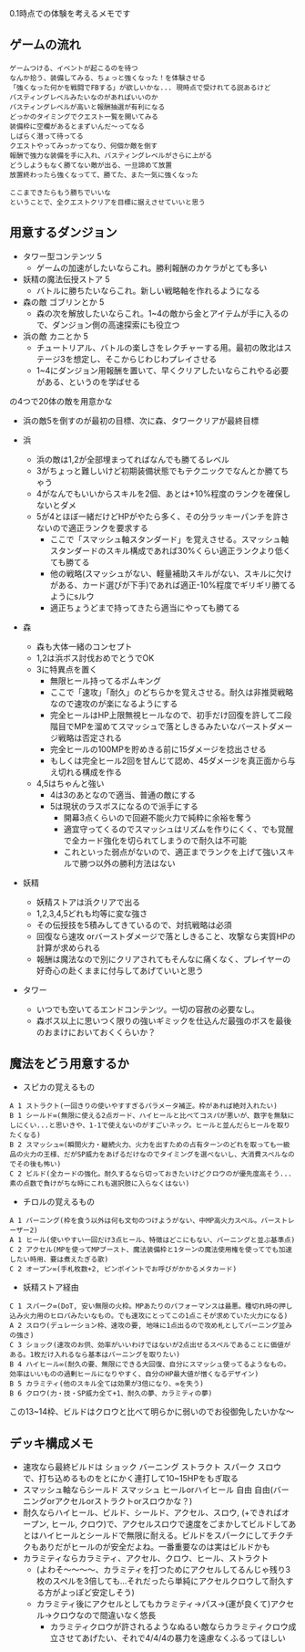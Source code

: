 0.1時点での体験を考えるメモです

## ゲームの流れ

```
ゲームつける、イベントが起こるのを待つ
なんか拾う、装備してみる、ちょっと強くなった！を体験させる
「強くなった何かを戦闘でFBする」が欲しいかな... 現時点で受けれてる説あるけど
バスティングレベルみたいなのがあればいいのか
バスティングレベルが高いと報酬抽選が有利になる
どっかのタイミングでクエスト一覧を開いてみる
装備枠に空欄があるとまずいんだ〜ってなる
しばらく潜って待ってる
クエストやってみっかってなり、何個か敵を倒す
報酬で強力な装備を手に入れ、バスティングレベルがさらに上がる
どうしようもなく勝てない敵が出る、一旦諦めて放置
放置終わったら強くなってて、勝てた、また一気に強くなった

ここまできたらもう勝ちでいいな
ということで、全クエストクリアを目標に据えさせていいと思う
```

## 用意するダンジョン

* タワー型コンテンツ 5
  * ゲームの加速がしたいならこれ。勝利報酬のカケラがとても多い
* 妖精の魔法伝授ストア 5
  * バトルに勝ちたいならこれ。新しい戦略軸を作れるようになる
* 森の敵 ゴブリンとか 5
  * 森の次を解放したいならこれ。1~4の敵から金とアイテムが手に入るので、ダンジョン側の高速探索にも役立つ
* 浜の敵 カニとか 5
  * チュートリアル、バトルの楽しさをレクチャーする用。最初の敗北はステージ3を想定し、そこからじわじわプレイさせる
  * 1~4にダンジョン用報酬を置いて、早くクリアしたいならこれやる必要がある、というのを学ばせる

の4つで20体の敵を用意かな

* 浜の敵5を倒すのが最初の目標、次に森、タワークリアが最終目標

* 浜
  * 浜の敵は1,2が全部埋まってればなんでも勝てるレベル
  * 3がちょっと難しいけど初期装備状態でもテクニックでなんとか勝てちゃう
  * 4がなんでもいいからスキルを2個、あとは+10%程度のランクを確保しないとダメ
  * 5が4とほぼ一緒だけどHPがやたら多く、その分ラッキーパンチを許さないので適正ランクを要求する
    * ここで「スマッシュ軸スタンダード」を覚えさせる。スマッシュ軸スタンダードのスキル構成であれば30%くらい適正ランクより低くても勝てる
    * 他の戦略(スマッシュがない、軽量補助スキルがない、スキルに欠けがある、カード選びが下手)であれば適正-10%程度でギリギリ勝てるようにsルウ
    * 適正ちょうどまで持ってきたら適当にやっても勝てる

* 森
  * 森も大体一緒のコンセプト
  * 1,2は浜ボス討伐おめでとうでOK
  * 3に特異点を置く
    * 無限ヒール持ってるボムキング
    * ここで「速攻」「耐久」のどちらかを覚えさせる。耐久は非推奨戦略なので速攻のが楽になるようにする
    * 完全ヒールはHP上限無視ヒールなので、初手だけ回復を許して二段階目でMPを溜めてスマッシュで落としきるみたいなバーストダメージ戦略は否定される
    * 完全ヒールの100MPを貯めきる前に15ダメージを捻出させる
    * もしくは完全ヒール2回を甘んじて認め、45ダメージを真正面から与え切れる構成を作る
  * 4,5はちゃんと強い
    * 4は3のあとなので適当、普通の敵にする
    * 5は現状のラスボスになるので派手にする
      * 開幕3点くらいので回避不能火力で純粋に余裕を奪う
      * 適宜守ってくるのでスマッシュはリズムを作りにくく、でも覚醒で全カード強化を切られてしまうので耐久は不可能
      * これといった弱点がないので、適正までランクを上げて強いスキルで勝つ以外の勝利方法はない

* 妖精
  * 妖精ストアは浜クリアで出る
  * 1,2,3,4,5どれも均等に変な強さ
  * その伝授技を5積みしてきているので、対抗戦略は必須
  * 回復なら速攻 orバーストダメージで落としきること、攻撃なら実質HPの計算が求められる
  * 報酬は魔法なので別にクリアされてもそんなに痛くなく、プレイヤーの好奇心の赴くままに付与してあげていいと思う

* タワー
  * いつでも空いてるエンドコンテンツ。一切の容赦の必要なし。
  * 森ボス以上に思いつく限りの強いギミックを仕込んだ最強のボスを最後のおまけにおいておくくらいか？


## 魔法をどう用意するか

* スピカの覚えるもの

```
A 1 ストラクト(一回きりの使いやすすぎるパラメータ補正。枠があれば絶対入れたい)
B 1 シールド∞(無限に使える2点ガード、ハイヒールと比べてコスパが悪いが、数字を無駄にしにくい...と思いきや、1-1で使えないのがすごいネック。ヒールと並んだらヒールを取りたくなる)
B 2 スマッシュ∞(瞬間火力・継続火力、火力を出すための占有ターンのどれを取っても一級品の火力の王様、だがSP威力をあげるだけなのでタイミングを選べないし、大消費スペルなのでその後も怖い)
C 2 ビルド(全カードの強化。耐久するなら切っておきたいけどクロウのが優先度高そう...素の点数で負けがちな時にこれも選択肢に入らなくはない)
```

* チロルの覚えるもの

```
A 1 バーニング(枠を食う以外は何も文句のつけようがない、中MP高火力スペル。バーストレーザー2)
A 1 ヒール(使いやすい一回だけ3点ヒール、特徴はどこにもない、バーニングと並ぶ基準点)
C 2 アクセル(MPを使ってMPブースト、魔法装備枠と1ターンの魔法使用権を使ってでも加速したい時用、要は煮えたぎる歌)
C 2 オープン∞(手札枚数+2, ピンポイントでお呼びがかかるメタカード)
```

* 妖精ストア経由

```
C 1 スパーク∞(DoT, 安い無限の火枠。MPあたりのパフォーマンスは最悪。種切れ時の押し込み火力用のヒロパみたいなもの。でも速攻にとってこの1点こそが求めていた火力になる)
A 2 スロウ(デュレーション枠、速攻の要, 地味に1点出るので攻め札としてバーニング並みの強さ)
C 3 ショック(速攻のお供、効率がいいわけではないが2点出せるスペルであることに価値がある。1枚だけ入れるなら基本はバーニングを取りたい)
B 4 ハイヒール∞(耐久の要、無限にできる大回復、自分にスマッシュ使ってるようなもの。効率はいいものの過剰ヒールになりやすく、自分のHP最大値が憎くなるデザイン)
B 5 カラミティ(他のスキル全ては効果が3倍になり、∞を失う)
B 6 クロウ(力・技・SP威力全て+1、耐久の夢、カラミティの夢)
```

この13~14枠、ビルドはクロウと比べて明らかに弱いのでお役御免したいかな〜

## デッキ構成メモ

* 速攻なら最終ビルドは ショック バーニング ストラクト スパーク スロウで、打ち込めるものをとにかく連打して10~15HPをもぎ取る
* スマッシュ軸ならシールド スマッシュ ヒールorハイヒール 自由 自由(バーニングorアクセルorストラクトorスロウかな？)
* 耐久ならハイヒール、ビルド、シールド、アクセル、スロウ, (+できればオープン, ヒール, クロウ)で、アクセルスロウで速度をごまかしてビルドしてあとはハイヒールとシールドで無限に耐える。ビルドをスパークにしてチクチクもありだがヒールのが安全だよね。一番重要なのは実はビルドかも
* カラミティならカラミティ、アクセル、クロウ、ヒール、ストラクト
  * (よわそ〜〜〜〜、カラミティを打つためにアクセルしてるんじゃ残り3枚のスペルを3倍しても...それだったら単純にアクセルクロウして耐久する方がよっぽど安定しそう)
  * カラミティ後にアクセルとしてもカラミティ→パス→(運が良くて)アクセル→クロウなので間違いなく悠長
    * カラミティクロウが許されるようなぬるい敵ならカラミティクロウ成立させてあげたい、それで4/4/4の暴力を遠慮なくふるってほしい
